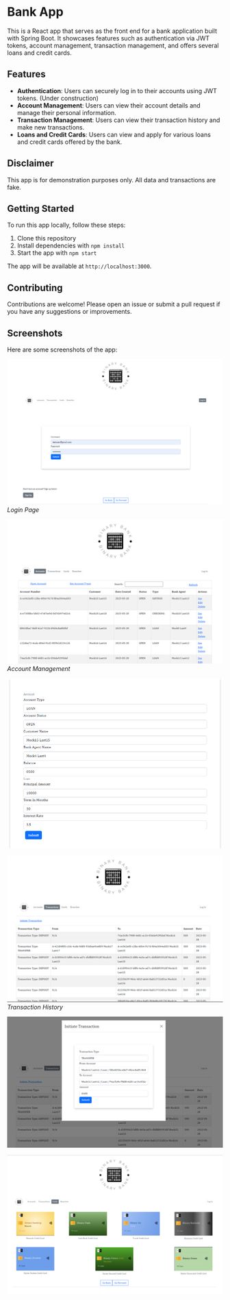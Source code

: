 # Bank App

This is a React app that serves as the front end for a bank application built with Spring Boot. It showcases features such as authentication via JWT tokens, account management, transaction management, and offers several loans and credit cards.

## Features

- **Authentication**: Users can securely log in to their accounts using JWT tokens. (Under construction)
- **Account Management**: Users can view their account details and manage their personal information.
- **Transaction Management**: Users can view their transaction history and make new transactions.
- **Loans and Credit Cards**: Users can view and apply for various loans and credit cards offered by the bank.

## Disclaimer

This app is for demonstration purposes only. All data and transactions are fake.

## Getting Started

To run this app locally, follow these steps:

1. Clone this repository
2. Install dependencies with `npm install`
3. Start the app with `npm start`

The app will be available at `http://localhost:3000`.

## Contributing

Contributions are welcome! Please open an issue or submit a pull request if you have any suggestions or improvements.

## Screenshots

Here are some screenshots of the app:

 ![Login Page](./public/assets/screenshots/login.png)
*Login Page* 

![Account Management](./public/assets/screenshots/accountsmain.png)
*Account Management*

![Account Form](./public/assets/screenshots/accountsform.png)

![Transaction History](./public/assets/screenshots/transactionsmain.png)
*Transaction History*

![Transaction Form](./public/assets/screenshots/transactionform.png)


![Credit Cards](./public/assets/screenshots/cards.png)

